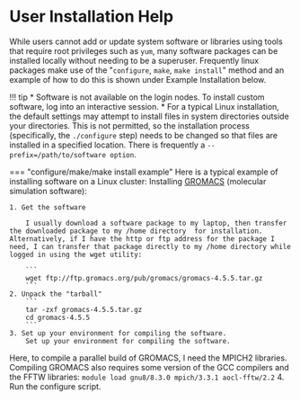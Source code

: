 # User Installation Help

While users cannot add or update system software or libraries using tools that require root privileges such as ```yum```, many software packages can be installed locally without needing to be a superuser. Frequently linux packages make use of the "```configure```, ```make```, ```make install```" method and an example of how to do this is shown under Example Installation below. 

!!! tip 
    * Software is not available on the login nodes. To install custom software, log into an interactive session.
    * For a typical Linux installation, the default settings may attempt to install files in system directories outside your directories. This is not permitted, so the installation process (specifically, the ```./configure``` step) needs to be changed so that files are installed in a specified location.  There is frequently a ```--prefix=/path/to/software option```.
    
=== "configure/make/make install example"
    Here is a typical example of installing software on a Linux cluster: Installing [GROMACS](http://www.gromacs.org/) (molecular simulation software):
    
    1. Get the software
    
        I usually download a software package to my laptop, then transfer the downloaded package to my /home directory  for installation. Alternatively, if I have the http or ftp address for the package I need, I can transfer that package directly to my /home directory while logged in using the wget utility:
        
        ```
        wget ftp://ftp.gromacs.org/pub/gromacs/gromacs-4.5.5.tar.gz
        ```
    2. Unpack the "tarball"
        ```
        tar -zxf gromacs-4.5.5.tar.gz
        cd gromacs-4.5.5
        ```
    3. Set up your environment for compiling the software. 
        Set up your environment for compiling the software.
Here, to compile a parallel build of GROMACS, I need the MPICH2 libraries. Compiling GROMACS also requires some version of the GCC compilers and the FFTW libraries:
        ```
        module load gnu8/8.3.0 mpich/3.3.1 aocl-fftw/2.2
        ```
    4. Run the configure script. 